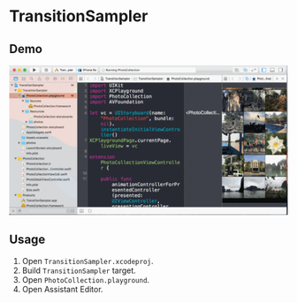 # TransitionSampler

## Demo

![Demo](./images/demo.gif)

## Usage

1. Open `TransitionSampler.xcodeproj`.
2. Build `TransitionSampler` target.
3. Open `PhotoCollection.playground`.
4. Open Assistant Editor.
